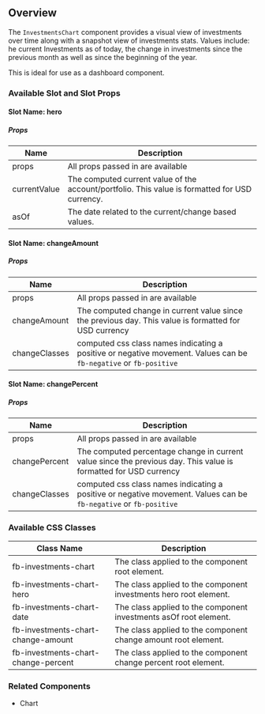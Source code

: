 ## Overview

The `InvestmentsChart` component provides a visual view of investments over time along with a snapshot view of investments stats.
Values include: he current Investments as of today, the change in investments since the 
previous month as well as since the beginning of the year.

This is ideal for use as a dashboard component.

### Available Slot and Slot Props

#### Slot Name: hero

##### Props
| Name | Description |
| ----------- | ----------- |
| props | All props passed in are available |
| currentValue | The computed current value of the account/portfolio. This value is formatted for USD currency. |
| asOf | The date related to the current/change based values. |

#### Slot Name: changeAmount

##### Props
| Name | Description |
| ----------- | ----------- |
| props | All props passed in are available |
| changeAmount | The computed change in current value since the previous day. This value is formatted for USD currency |
| changeClasses | computed css class names indicating a positive or negative movement. Values can be `fb-negative` or `fb-positive` |

#### Slot Name: changePercent

##### Props
| Name | Description |
| ----------- | ----------- |
| props | All props passed in are available |
| changePercent | The computed percentage change in current value since the previous day. This value is formatted for USD currency |
| changeClasses | computed css class names indicating a positive or negative movement. Values can be `fb-negative` or `fb-positive` |

### Available CSS Classes

| Class Name | Description |
| ---------- | ----------- |
| fb-investments-chart | The class applied to the component root element. |
| fb-investments-chart-hero | The class applied to the component investments hero root element. |
| fb-investments-chart-date | The class applied to the component investments asOf root element. |
| fb-investments-chart-change-amount | The class applied to the component change amount root element. |
| fb-investments-chart-change-percent | The class applied to the component change percent root element. |

### Related Components
- Chart